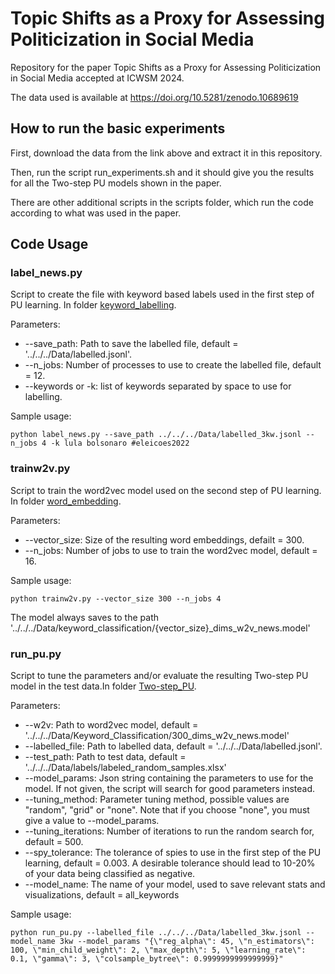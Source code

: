 # Topic Shifts as a Proxy for Assessing Politicization in Social Media
Repository for the paper Topic Shifts as a Proxy for Assessing Politicization in Social Media accepted at ICWSM 2024.

The data used is available at https://doi.org/10.5281/zenodo.10689619

## How to run the basic experiments

First, download the data from the link above and extract it in this repository.

Then, run the script run_experiments.sh and it should give you the results for all the Two-step PU models shown in the paper.

There are other additional scripts in the scripts folder, which run the code according to what was used in the paper.

## Code Usage

### label_news.py
Script to create the file with keyword based labels used in the first step of PU learning.
In folder [keyword_labelling](Code/Models/keyword_labelling/).

Parameters:

- --save_path: Path to save the labelled file, default = '../../../Data/labelled.jsonl'.
- --n_jobs: Number of processes to use to create the labelled file, default = 12.
- --keywords or -k: list of keywords separated by space to use for labelling.

Sample usage:
```
python label_news.py --save_path ../../../Data/labelled_3kw.jsonl --n_jobs 4 -k lula bolsonaro #eleicoes2022
```

### trainw2v.py
Script to train the word2vec model used on the second step of PU learning. In folder [word_embedding](Code/Models/word_embedding/).

Parameters:

- --vector_size: Size of the resulting word embeddings, defailt = 300.
- --n_jobs: Number of jobs to use to train the word2vec model, default = 16.

Sample usage:
```
python trainw2v.py --vector_size 300 --n_jobs 4
```

The model always saves to the path '../../../Data/keyword_classification/{vector_size}_dims_w2v_news.model'

### run_pu.py
Script to tune the parameters and/or evaluate the resulting Two-step PU model in the test data.In folder [Two-step_PU](Code/Models/Two-step_PU/).

Parameters:

- --w2v: Path to word2vec model, default = '../../../Data/Keyword_Classification/300_dims_w2v_news.model'
- --labelled_file: Path to labelled data, default = '../../../Data/labelled.jsonl'.
- --test_path: Path to test data, default = '../../../Data/labels/labeled_random_samples.xlsx'
- --model_params: Json string containing the parameters to use for the model. If not given, the script will search for good parameters instead.
- --tuning_method: Parameter tuning method, possible values are "random", "grid" or "none". Note that if you choose "none", you must give a value to --model_params.
- --tuning_iterations: Number of iterations to run the random search for, default = 500.
- --spy_tolerance: The tolerance of spies to use in the first step of the PU learning, default = 0.003. A desirable tolerance should lead to 10-20% of your data being classified as negative.
- --model_name: The name of your model, used to save relevant stats and visualizations, default = all_keywords

Sample usage:
```
python run_pu.py --labelled_file ../../../Data/labelled_3kw.jsonl --model_name 3kw --model_params "{\"reg_alpha\": 45, \"n_estimators\": 100, \"min_child_weight\": 2, \"max_depth\": 5, \"learning_rate\": 0.1, \"gamma\": 3, \"colsample_bytree\": 0.9999999999999999}"
```